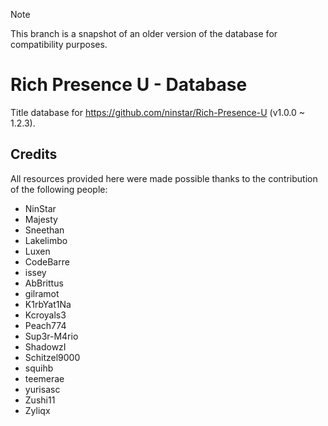 > [!Note]
> This branch is a snapshot of an older version of the database for compatibility purposes.

# Rich Presence U - Database

Title database for https://github.com/ninstar/Rich-Presence-U (v1.0.0 ~ 1.2.3).


## Credits

All resources provided here were made possible thanks to the contribution of the following people:

- NinStar
- Majesty
- Sneethan
- Lakelimbo
- Luxen
- CodeBarre
- issey
- AbBrittus
- gilramot
- K1rbYat1Na
- Kcroyals3
- Peach774
- Sup3r-M4rio
- ShadowzI
- Schitzel9000
- squihb
- teemerae
- yurisasc
- Zushi11
- Zyliqx
